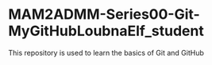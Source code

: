 # MAM2ADMM-Series00-Git-MyGitHubLoubnaElf_student
This repository is used to learn the basics of Git and GitHub
